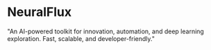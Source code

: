 # NeuralFlux
"An AI-powered toolkit for innovation, automation, and deep learning exploration. Fast, scalable, and developer-friendly."
